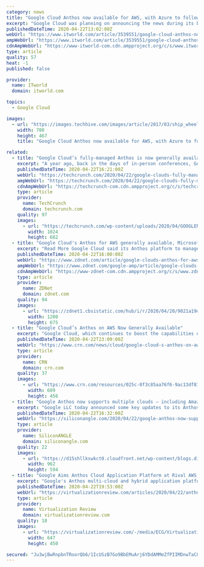 ```yaml
---
category: news
title: "Google Cloud Anthos now available for AWS, with Azure to follow"
excerpt: "Google Cloud was planning on announcing the news during its big Cloud Next conference earlier this month, but pushed it back after the event was postponed due to the COVID-19 pandemic. Made generally available last year, Anthos promises customers a single platform from which to run container-based applications on-premises, in the Google Cloud ..."
publishedDateTime: 2020-04-22T13:02:00Z
webUrl: "https://www.itworld.com/article/3539551/google-cloud-anthos-now-available-for-aws-azure-to-follow.html"
ampWebUrl: "https://www.itworld.com/article/3539551/google-cloud-anthos-now-available-for-aws-azure-to-follow.amp.html"
cdnAmpWebUrl: "https://www-itworld-com.cdn.ampproject.org/c/s/www.itworld.com/article/3539551/google-cloud-anthos-now-available-for-aws-azure-to-follow.amp.html"
type: article
quality: 57
heat: -1
published: false

provider:
  name: ITworld
  domain: itworld.com

topics:
  - Google Cloud

images:
  - url: "https://images.techhive.com/images/article/2017/03/ship_wheel_captain_leadership-100714989-large.jpg"
    width: 700
    height: 467
    title: "Google Cloud Anthos now available for AWS, with Azure to follow"

related:
  - title: "Google Cloud’s fully-managed Anthos is now generally available for AWS"
    excerpt: "A year ago, back in the days of in-person conferences, Google officially announced the launch of its Anthos multi-cloud application modernization platform at its Cloud Next conference. The promise of Anthos was always that it would allow enterprises to write their applications once, package them into containers and then manage their multi-cloud ..."
    publishedDateTime: 2020-04-22T16:21:00Z
    webUrl: "https://techcrunch.com/2020/04/22/google-clouds-fully-managed-anthos-is-now-generally-available-for-aws/"
    ampWebUrl: "https://techcrunch.com/2020/04/22/google-clouds-fully-managed-anthos-is-now-generally-available-for-aws/amp/"
    cdnAmpWebUrl: "https://techcrunch-com.cdn.ampproject.org/c/s/techcrunch.com/2020/04/22/google-clouds-fully-managed-anthos-is-now-generally-available-for-aws/amp/"
    type: article
    provider:
      name: TechCrunch
      domain: techcrunch.com
    quality: 97
    images:
      - url: "https://techcrunch.com/wp-content/uploads/2020/04/GOOGLENEXT_2019_0409_091100-0355_ALIVECOVE.max-2200x2200-1.png?w=1024"
        width: 1024
        height: 682
  - title: "Google Cloud's Anthos for AWS generally available, Microsoft Azure in preview"
    excerpt: "Read More Google Cloud said its Anthos platform to manage multi-cloud workloads is now generally available for Amazon Web Services with plans to add Microsoft Azure by the end of 2020. Anthos is a hybrid and multi-cloud platform that aims to provide a management plane to multiple workloads. For Google Cloud, Anthos is a differentiator that can ..."
    publishedDateTime: 2020-04-22T16:00:00Z
    webUrl: "https://www.zdnet.com/article/google-clouds-anthos-for-aws-generally-available-microsoft-azure-in-preview/"
    ampWebUrl: "https://www.zdnet.com/google-amp/article/google-clouds-anthos-for-aws-generally-available-microsoft-azure-in-preview/"
    cdnAmpWebUrl: "https://www-zdnet-com.cdn.ampproject.org/c/s/www.zdnet.com/google-amp/article/google-clouds-anthos-for-aws-generally-available-microsoft-azure-in-preview/"
    type: article
    provider:
      name: ZDNet
      domain: zdnet.com
    quality: 94
    images:
      - url: "https://zdnet1.cbsistatic.com/hub/i/r/2020/04/20/9021a19d-8385-4159-a469-938fc02a61b8/thumbnail/1200x675/cbf065087c17979ac675d04eff415ee0/moto-edge-fam.png"
        width: 1200
        height: 675
  - title: "Google Cloud’s Anthos on AWS Now Generally Available"
    excerpt: "Google Cloud, which continues to boost the capabilities of its hybrid and multi-cloud Anthos platform, today announced the general availability of Anthos on AWS. As CRN first reported on April 7, Google Cloud had planned to herald the development at its Next ’20: Digital Connect event that was scheduled to start that week before being ..."
    publishedDateTime: 2020-04-22T23:09:00Z
    webUrl: "https://www.crn.com/news/cloud/google-cloud-s-anthos-on-aws-now-generally-available"
    type: article
    provider:
      name: CRN
      domain: crn.com
    quality: 37
    images:
      - url: "https://www.crn.com/resources/025c-0f3c85aa76f6-9ac13df815ed-1000/google-cloud-next-intro_002_.jpg"
        width: 609
        height: 456
  - title: "Google Anthos now supports multiple clouds – including Amazon’s"
    excerpt: "Google LLC today announced some key updates to its Anthos application platform, enabling it to support more workloads in different computing environments at a reduced cost. Google Anthos is a hybrid cloud application development platform that runs atop the open-source Kubernetes container orchestration software. It’s designed to host ..."
    publishedDateTime: 2020-04-22T16:32:00Z
    webUrl: "https://siliconangle.com/2020/04/22/google-anthos-now-supports-multiple-clouds-including-aws/"
    type: article
    provider:
      name: SiliconANGLE
      domain: siliconangle.com
    quality: 22
    images:
      - url: "https://d15shllkswkct0.cloudfront.net/wp-content/blogs.dir/1/files/2020/04/Google-Anthos.png"
        width: 962
        height: 594
  - title: "Google Aims Anthos Cloud Application Platform at Rival AWS, with Azure Next Up"
    excerpt: "Google's Anthos multi-cloud and hybrid application platform now works with the rival Amazon Web Services (AWS) public cloud computing platform, with upcoming support for Microsoft Azure now in preview. Anthos aims to provide a consistent application development and IT operations experience spanning hybrid, multi-cloud and on-premises ..."
    publishedDateTime: 2020-04-22T19:53:00Z
    webUrl: "https://virtualizationreview.com/articles/2020/04/22/anthos-aws.aspx"
    type: article
    provider:
      name: Virtualization Review
      domain: virtualizationreview.com
    quality: 18
    images:
      - url: "https://virtualizationreview.com/-/media/ECG/VirtualizationReview/Images/introimages2014/BuildingBlocksGen_v4.jpg"
        width: 647
        height: 450

secured: "Ju3wjBwRnpbnTRoorQb6/1IcUSzB7Go9BbEMuArj6YDdAMMeZfPIIMDnwTaC8JvreUO+B1O1H/YyXHF3qEvYWQm2alTZw/1Vi5RZDjnuGnf+7diIENfqIEQHYAClT2K+I+K1gsP9OLDt3E17z/S6R+4ZJ2ws2KJNOCCAYlKE37wIojPnoY2zQnMmQW4Tyx5Sbp4KcMsOJ/2XIitGUsW772gDD5rmh1FHPNZhFJD/7lpX3rWVyjalIQdN1oQUguks3KqSg+BmKXIQsMCMLKcB7wnW8xFmfgjnKxNim0/X5+l5HFgKER1Yb+76D29DsIgF;xzYennbLZ6nuU7xLzDpybw=="
---
```


